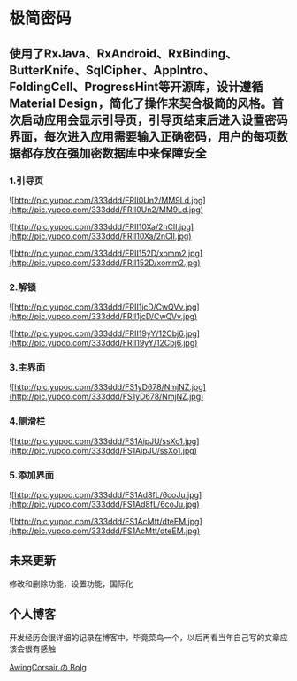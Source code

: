 # 极简密码

## 使用了RxJava、RxAndroid、RxBinding、ButterKnife、SqlCipher、AppIntro、FoldingCell、ProgressHint等开源库，设计遵循Material Design，简化了操作来契合极简的风格。首次启动应用会显示引导页，引导页结束后进入设置密码界面，每次进入应用需要输入正确密码，用户的每项数据都存放在强加密数据库中来保障安全

### 1.引导页

![http://pic.yupoo.com/333ddd/FRII0Un2/MM9Ld.jpg](http://pic.yupoo.com/333ddd/FRII0Un2/MM9Ld.jpg)

![http://pic.yupoo.com/333ddd/FRII10Xa/2nClI.jpg](http://pic.yupoo.com/333ddd/FRII10Xa/2nClI.jpg)

![http://pic.yupoo.com/333ddd/FRII152D/xomm2.jpg](http://pic.yupoo.com/333ddd/FRII152D/xomm2.jpg)

### 2.解锁

![http://pic.yupoo.com/333ddd/FRII1jcD/CwQVv.jpg](http://pic.yupoo.com/333ddd/FRII1jcD/CwQVv.jpg)

![http://pic.yupoo.com/333ddd/FRII19yY/12Cbj6.jpg](http://pic.yupoo.com/333ddd/FRII19yY/12Cbj6.jpg)

### 3.主界面

![http://pic.yupoo.com/333ddd/FS1yD678/NmjNZ.jpg](http://pic.yupoo.com/333ddd/FS1yD678/NmjNZ.jpg)

### 4.侧滑栏

![http://pic.yupoo.com/333ddd/FS1AipJU/ssXo1.jpg](http://pic.yupoo.com/333ddd/FS1AipJU/ssXo1.jpg)

### 5.添加界面

![http://pic.yupoo.com/333ddd/FS1Ad8fL/6coJu.jpg](http://pic.yupoo.com/333ddd/FS1Ad8fL/6coJu.jpg)

![http://pic.yupoo.com/333ddd/FS1AcMtt/dteEM.jpg](http://pic.yupoo.com/333ddd/FS1AcMtt/dteEM.jpg)

## 未来更新

修改和删除功能，设置功能，国际化

## 个人博客

开发经历会很详细的记录在博客中，毕竟菜鸟一个，以后再看当年自己写的文章应该会很有感触

[AwingCorsair の Bolg](http://awingcorsair.github.io/)
